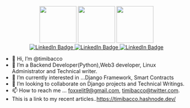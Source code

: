 <div id="header" align="center">
  <img src="https://media.giphy.com/media/M9gbBd9nbDrOTu1Mqx/giphy.gif" width="100"/>
  <img src="https://media.giphy.com/media/QX7nMrAHVN0FFD7EtK/giphy.gif" width="100"/>
  <img src="https://media.giphy.com/media/fAcQ7d1Hnx2XlY6SMe/giphy.gif" width="100"/>
 
   
</div>
<div id="header" align="center">
     <a href="your-linkedin-URL">
    <img src="https://img.shields.io/badge/LinkedIn-blue?style=for-the-badge&logo=linkedin&logoColor=white" alt="LinkedIn Badge"/>
      </a>
     <a href="your-linkedin-URL">
    <img src="https://img.shields.io/badge/LinkedIn-blue?style=for-the-badge&logo=linkedin&logoColor=white" alt="LinkedIn Badge"/>
      </a>
     <a href="your-linkedin-URL">
    <img src="https://img.shields.io/badge/LinkedIn-blue?style=for-the-badge&logo=linkedin&logoColor=white" alt="LinkedIn Badge"/>
      </a>
  
</div>





- 👋 Hi, I’m @timibacco
- 👀 I’m a Backend Developer(Python),Web3 developer, Linux Administrator and Technical writer.
- 🌱 I’m currently interested in ...Django Framework, Smart Contracts
- 💞️ I’m looking to collaborate on Django projects and Technical Writings.
- 📫 How to reach me ... foxxelit9@gmail.com, timibacco@twitter.com.
- This is a link to my recent articles..https://timibacco.hashnode.dev/

<!---
timibacco/timibacco is a ✨ special ✨ repository because its `README.md` (this file) appears on your GitHub profile.
You can click the Preview link to take a look at your changes.
--->

